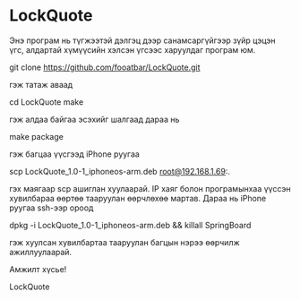 LockQuote
=========
Энэ програм нь түгжээтэй дэлгэц дээр санамсаргүйгээр зүйр цэцэн үгс, 
алдартай хүмүүсийн хэлсэн үгсээс харуулдаг програм юм.

git clone https://github.com/fooatbar/LockQuote.git

гэж татаж аваад

cd LockQuote
make

гэж алдаа байгаа эсэхийг шалгаад дараа нь

make package

гэж багцаа үүсгээд iPhone руугаа 

scp LockQuote_1.0-1_iphoneos-arm.deb root@192.168.1.69:.

гэх маягаар scp ашиглан хуулаарай. IP хаяг болон програмынхаа үүссэн хувилбараа өөртөө тааруулан өөрчлөхөө мартав.
Дараа нь iPhone руугаа ssh-ээр ороод

dpkg -i LockQuote_1.0-1_iphoneos-arm.deb && killall SpringBoard

гэж хуулсан хувилбартаа тааруулан багцын нэрээ өөрчилж ажиллуулаарай.

Амжилт хүсье!

LockQuote